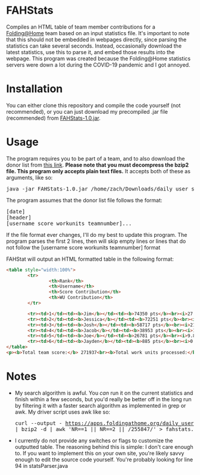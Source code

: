 # FAHStats
Compiles an HTML table of team member contributions for a [Folding@Home](https://foldingathome.org/) team based on an input statistics file. It's important to note that this should not be embedded in webpages directly, since parsing the statistics can take several seconds. Instead, occasionally download the latest statistics, use this to parse it, and embed those results into the webpage.
This program was created because the Folding@Home statistics servers were down a lot during the COVID-19 pandemic and I got annoyed.

# Installation
You can either clone this repository and compile the code yourself (not recommended), or you can just download my precompiled .jar file (recommended) from [FAHStats-1.0.jar](https://github.com/TheFuzzyFish/FAHStats/raw/master/FAHStats-1.0.jar).

# Usage
The program requires you to be part of a team, and to also download the donor list from [this link](https://apps.foldingathome.org/daily_user_summary.txt.bz2). **Please note that you must decompress the bzip2 file. This program only accepts plain text files.** It accepts both of these as arguments, like so:
<pre>
java -jar FAHStats-1.0.jar /home/zach/Downloads/daily_user_summary.txt 255847
</pre>

The program assumes that the donor list file follows the format:
<pre>
[date]
[header]
[username score workunits teamnumber]...
</pre>
If the file format ever changes, I'll do my best to update this program.
The program parses the first 2 lines, then will skip empty lines or lines that do not follow the [username score workunits teamnumber] format

FAHStat will output an HTML formatted table in the following format:
```html
<table style="width:100%">
        <tr>
                <th>Rank</th>
                <th>Username</th>
                <th>Score Contribution</th>
                <th>WU Contribution</th>
        </tr>

        <tr><td>1</td><td><b>Jim</b></td><td><b>74350 pts</b><br><i>27.34%</i></td><td><b>9 units</b><br><i>20.45%</i></td></tr>
        <tr><td>2</td><td><b>Jessica</b></td><td><b>72251 pts</b><br><i>26.57%</i></td><td><b>18 units</b><br><i>40.91%</i></td></tr>
        <tr><td>3</td><td><b>Josh</b></td><td><b>58717 pts</b><br><i>21.59%</i></td><td><b>7 units</b><br><i>15.91%</i></td></tr>
        <tr><td>4</td><td><b>Jacob</b></td><td><b>38953 pts</b><br><i>14.32%</i></td><td><b>5 units</b><br><i>11.36%</i></td></tr>
        <tr><td>5</td><td><b>Joe</b></td><td><b>26781 pts</b><br><i>9.85%</i></td><td><b>4 units</b><br><i>9.09%</i></td></tr>
        <tr><td>6</td><td><b>Jayden</b></td><td><b>885 pts</b><br><i>0.33%</i></td><td><b>1 units</b><br><i>2.27%</i></td></tr>
</table>
<p><b>Total team score:</b> 271937<br><b>Total work units processed:</b> 44<br>Last Updated: Thu Apr 02 02:17:14 GMT 2020</p>

```

# Notes
 - My search algorithm is awful. You *can* run it on the current statistics and finish within a few seconds, but you'd really be better off in the long run by filtering it with a faster search algorithm as implemented in grep or awk. My driver script uses awk like so: <pre> curl --output - https://apps.foldingathome.org/daily_user_summary.txt.bz2 | bzip2 -d | awk 'NR==1 || NR==2 || /255847/' > fahstats.txt </pre>
 - I currently do not provide any switches or flags to customize the outputted table. The reasoning behind this is simple: I don't care enough to. If you want to implement this on your own site, you're likely savvy enough to edit the source code yourself. You're probably looking for line 94 in statsParser.java
